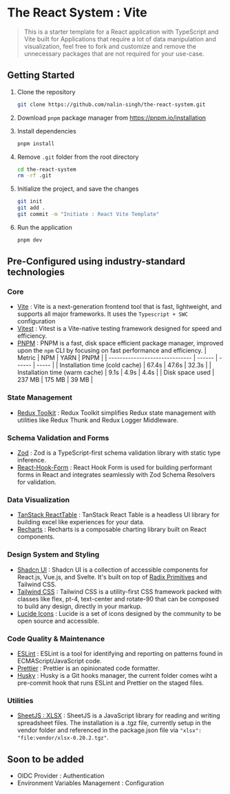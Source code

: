 # The React System : Vite

> This is a starter template for a React application with TypeScript and Vite built for Applications that require a lot of data manipulation and visualization, feel free to fork and customize and remove the unnecessary packages that are not required for your use-case.

## Getting Started

1. Clone the repository

   ```bash
   git clone https://github.com/nalin-singh/the-react-system.git
   ```

2. Download `pnpm` package manager from <https://pnpm.io/installation>

3. Install dependencies

   ```bash
   pnpm install
   ```

4. Remove `.git` folder from the root directory

   ```bash
   cd the-react-system
   rm -rf .git
   ```

5. Initialize the project, and save the changes

   ```bash
   git init
   git add .
   git commit -m "Initiate : React Vite Template"
   ```

6. Run the application

   ```bash
   pnpm dev
   ```

## Pre-Configured using industry-standard technologies

### Core

- [Vite](https://vitejs.dev/) : Vite is a next-generation frontend tool that is fast, lightweight, and supports all major frameworks. It uses the `Typescript + SWC` configuration
- [Vitest](https://vitest.dev/) : Vitest is a Vite-native testing framework designed for speed and efficiency.
- [PNPM](https://pnpm.io/) : PNPM is a fast, disk space efficient package manager, improved upon the `npm` CLI by focusing on fast performance and efficiency.
  | Metric | NPM | YARN | PNPM |
  | ------------------------------ | ------ | ------ | ----- |
  | Installation time (cold cache) | 67.4s | 47.6s | 32.3s |
  | Installation time (warm cache) | 9.1s | 4.9s | 4.4s |
  | Disk space used | 237 MB | 175 MB | 39 MB |

### State Management

- [Redux Toolkit](https://redux-toolkit.js.org/) : Redux Toolkit simplifies Redux state management with utilities like Redux Thunk and Redux Logger Middleware.

### Schema Validation and Forms

- [Zod](https://zod.dev/) : Zod is a TypeScript-first schema validation library with static type inference.
- [React-Hook-Form](https://react-hook-form.com/) : React Hook Form is used for building performant forms in React and integrates seamlessly with Zod Schema Resolvers for validation.

### Data Visualization

- [TanStack ReactTable](https://tanstack.com/table/v8) : TanStack React Table is a headless UI library for building excel like experiences for your data.
- [Recharts](https://recharts.org/) : Recharts is a composable charting library built on React components.

### Design System and Styling

- [Shadcn UI](https://shadcn.com/docs/ui) : Shadcn UI is a collection of accessible components for React.js, Vue.js, and Svelte.
  It's built on top of [Radix Primitives](https://www.radix-ui.com/primitives) and Tailwind CSS.
- [Tailwind CSS](https://tailwindcss.com/docs/guides/vite) : Tailwind CSS is a utility-first CSS framework packed with classes like flex, pt-4, text-center and rotate-90 that can be composed to build any design, directly in your markup.
- [Lucide Icons](https://lucide.dev/) : Lucide is a set of icons designed by the community to be open source and accessible.

### Code Quality & Maintenance

- [ESLint](https://eslint.org/) : ESLint is a tool for identifying and reporting on patterns found in ECMAScript/JavaScript code.
- [Prettier](https://prettier.io/) : Prettier is an opinionated code formatter.
- [Husky](https://typicode.github.io/husky/) : Husky is a Git hooks manager, the current folder comes wiht a pre-commit hook that runs ESLint and Prettier on the staged files.

### Utilities

- [SheetJS : XLSX](https://docs.sheetjs.com/docs/getting-started/installation/frameworks) : SheetJS is a JavaScript library for reading and writing spreadsheet files. The installation is a .tgz file, currently setup in the vendor folder and referenced in the package.json file via `"xlsx": "file:vendor/xlsx-0.20.2.tgz"`.

## Soon to be added

- OIDC Provider : Authentication
- Environment Variables Management : Configuration
